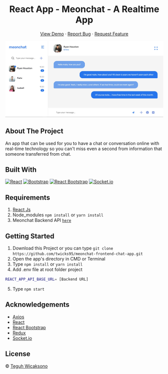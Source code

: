 <h1 align='center'>React App - Meonchat - A Realtime App </h1>
  <p align="center">
    <a href="https://meonchat.netlify.app/">View Demo</a>
    ·
    <a href="https://github.com/twicks95/meonchat-frontend-chat-app/issues">Report Bug</a>
    ·
    <a href="https://github.com/twicks95/meonchat-frontend-chat-app/pulls">Request Feature</a>
  </p>

![Image Banner](public/meonchat.jpg)

## About The Project

An app that can be used for you to have a chat or conversation online with real-time technology so you can't miss even a second from information that someone transferred from chat.

## Built With

[![React](https://img.shields.io/badge/React-v17.0.2-blue)](https://github.com/facebook/react)
[![Bootstrap](https://img.shields.io/badge/Bootstrap-v5.0.x-blue)](https://github.com/twbs/bootstrap)
[![React Bootstrap](https://img.shields.io/badge/React%20Bootstrap-v1.6.0-lightgrey)](https://github.com/react-bootstrap/react-bootstrap)
[![Socket.io](https://img.shields.io/badge/Socket.io-v4.1.2-red)](https://github.com/socketio/socket.io)

## Requirements

1. <a href="https://reactjs.org/docs/getting-started.html">React Js</a>
2. Node_modules `npm install` or `yarn install`
3. Meonchat Backend API [`here`](https://github.com/twicks95/meonchat-backend-chat-app)

## Getting Started

1. Download this Project or you can type `git clone https://github.com/twicks95/meonchat-frontend-chat-app.git`
2. Open the app's directory in CMD or Terminal
3. Type `npm install` or `yarn install`
4. Add .env file at root folder project

```sh
REACT_APP_API_BASE_URL= [Backend URL]
```

5. Type `npm start`

## Acknowledgements

- [Axios](https://www.npmjs.com/package/axios)
- [React](https://reactjs.org/)
- [React Bootstrap](https://react-bootstrap.github.io/)
- [Redux](https://github.com/reduxjs/react-redux)
- [Socket.io](https://github.com/socketio/socket.io)

## License

© [Teguh Wicaksono](https://github.com/twicks95)
